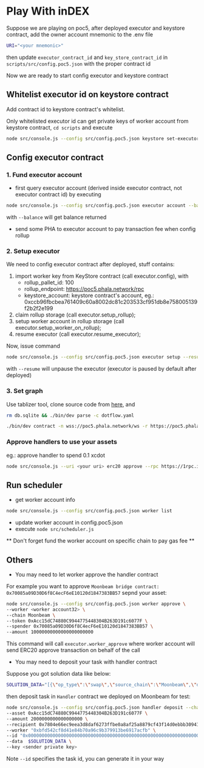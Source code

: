 # Play With inDEX

Suppose we are playing on poc5, after deployed executor and keystore contract, add the owner account mnemonic to the .env file

```sh
URI="<your mnemonic>"
```
then update `executor_contract_id` and `key_store_contract_id` in `scripts/src/config.poc5.json` with the proper contract id

Now we are ready to start config executor and keystore contract

## Whitelist executor id on keystore contract

Add contract id to keystore contract's whitelist.

Only whitelisted executor id can get private keys of worker account from keystore contract, `cd scripts` and execute

```sh
node src/console.js --config src/config.poc5.json keystore set-executor
```

## Config executor contract

### 1. Fund executor account
- first query executor account (derived inside executor contract, not executor contract id) by executing

```sh
node src/console.js --config src/config.poc5.json executor account --balance
```

with `--balance` will get balance returned

- send some PHA to executor account to pay transaction fee when config rollup

### 2. Setup executor

We need to config executor contract after deployed, stuff contains:
1) import worker key from KeyStore contract (call executor.config), with
    - rollup_pallet_id: 100
    - rollup_endpoint: https://poc5.phala.network/rpc
    - keystore_account: keystore contract's account, eg.: 0xccb96fbcbea761409c60a8002dc81c203533cf951db8e758005139f2b2f2e199
2) claim rollup storage (call executor.setup_rollup);
3) setup worker account in rollup storage (call executor.setup_worker_on_rollup);
4) resume executor (call executor.resume_executor);

Now, issue command

```sh
node src/console.js --config src/config.poc5.json executor setup --resume
```

with `--resume` will unpause the executor (executor is paused by default after deployed)

### 3. Set graph

Use tablizer tool, clone source code from [here](), and
```sh
rm db.sqlite && ./bin/dev parse -c dotflow.yaml

./bin/dev contract -n wss://poc5.phala.network/ws -r https://poc5.phala.network/tee-api-1 -a <executor contract id> -s "<mnemonic>" --set
```

### Approve handlers to use your assets

eg.: approve handler to spend 0.1 xcdot

```sh
node src/console.js --uri <your uri> erc20 approve --rpc https://1rpc.io/glmr --token 0xFfFFfFff1FcaCBd218EDc0EbA20Fc2308C778080 --spender 0x3a62a4980b952C92f4d4243c4A009336Ee0a26eB --amount 1000000000
```

## Run scheduler

- get worker account info

```sh
node src/console.js --config src/config.poc5.json worker list
```

- update worker account in config.poc5.json
- execute `node src/scheduler.js`

** Don't forget fund the worker account on specific chain to pay gas fee **

## Others

- You may need to let worker approve the handler contract

For example you want to approve `Moonbeam bridge contract: 0x70085a09D30D6f8C4ecF6eE10120d1847383BB57` sepnd your  asset:

```sh
node src/console.js --config src/config.poc5.json worker approve \
--worker <worker account32> \
--chain Moonbeam \
--token 0xAcc15dC74880C9944775448304B263D191c6077F \
--spender 0x70085a09D30D6f8C4ecF6eE10120d1847383BB57 \
--amount 10000000000000000000000
```

This command will call `executor.worker_approve` where worker account will send ERC20 approve transaction on behalf of the call

- You may need to deposit your task with handler contract

Suppose you got solution data like below:

```sh
SOLUTION_DATA="[{\"op_type\":\"swap\",\"source_chain\":\"Moonbeam\",\"dest_chain\":\"Moonbeam\",\"spend_asset\":\"0xAcc15dC74880C9944775448304B263D191c6077F\",\"receive_asset\":\"0xFfFFfFff1FcaCBd218EDc0EbA20Fc2308C778080\",\"dex\":\"StellaSwap\",\"fee\":\"0\",\"cap\":\"0\",\"flow\":\"2000000000000000000\",\"impact\":\"0\",\"spend\":\"2000000000000000000\"},{\"op_type\":\"bridge\",\"source_chain\":\"Moonbeam\",\"dest_chain\":\"Acala\",\"spend_asset\":\"0xFfFFfFff1FcaCBd218EDc0EbA20Fc2308C778080\",\"receive_asset\":\"0x010200411f06080002\",\"dex\":\"null\",\"fee\":\"0\",\"cap\":\"0\",\"flow\":\"1400000000\",\"impact\":\"0\",\"spend\":\"1400000000\"}]"
```

then deposit task in `Handler` contract we deployed on Moonbeam for test:

```sh
node src/console.js --config src/config.poc5.json handler deposit --chain Moonbeam \
--asset 0xAcc15dC74880C9944775448304B263D191c6077F \
--amount 2000000000000000000 \
--recipient 0x7804e66ec9eea3d8daf6273ffbe0a8af25a8879cf43f14d0ebbb30941f578242 \
--worker "0xbfd542cf8d41e84b70a96c9b379913be6917acfb" \
--id "0x0000000000000000000000000000000000000000000000000000000000000005" \
--data  $SOLUTION_DATA \
--key <sender private key>
```
Note `--id` specifies the task id, you can generate it in your way
